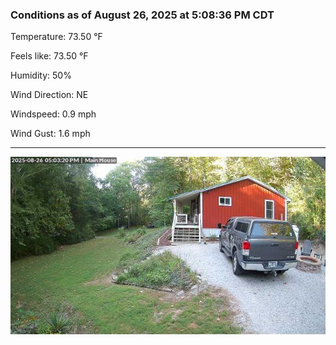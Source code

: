### Conditions as of August 26, 2025 at 5:08:36 PM CDT 

Temperature: 73.50 &deg;F

Feels like: 73.50 &deg;F

Humidity: 50%

Wind Direction: NE

Windspeed: 0.9 mph

Wind Gust: 1.6 mph

---

<img src="./images/latest.jpeg"/>

